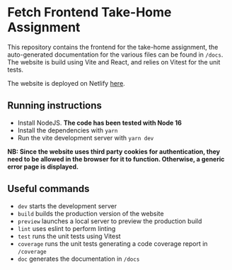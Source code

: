 # Fetch Frontend Take-Home Assignment

This repository contains the frontend for the take-home assignment, the auto-generated documentation for the various files can be found in `/docs`.
The website is build using Vite and React, and relies on Vitest for the unit tests.

The website is deployed on Netlify [here](https://fetch-dog-shelter.netlify.app).

## Running instructions

- Install NodeJS. **The code has been tested with Node 16**
- Install the dependencies with `yarn`
- Run the vite development server with `yarn dev`

**NB: Since the website uses third party cookies for authentication, they need to be allowed in the browser for it to function. Otherwise, a generic error page is displayed.**

## Useful commands

- `dev` starts the development server
- `build` builds the production version of the website
- `preview` launches a local server to preview the production build
- `lint` uses eslint to perform linting
- `test` runs the unit tests using Vitest
- `coverage` runs the unit tests generating a code coverage report in `/coverage`
- `doc` generates the documentation in `/docs`
